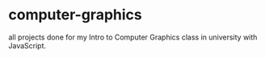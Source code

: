 # computer-graphics
all projects done for my Intro to Computer Graphics class in university with JavaScript.
